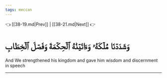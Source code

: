 ```yaml
---
tags: meccan
---
```


👈 [[38-19.md|Prev]] | [[38-21.md|Next]] 👉

# وَشَدَدۡنَا مُلۡكَهُۥ وَءَاتَيۡنَٰهُ ٱلۡحِكۡمَةَ وَفَصۡلَ ٱلۡخِطَابِ

And We strengthened his kingdom and gave him wisdom and discernment in speech

---

